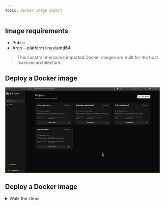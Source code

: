 ```yaml
---
topic: Docker image import
---
```


## Image requirements

- Public
- Arch --platform linux/amd64 
> This constraint ensures imported Docker images are built for the host machine architecture.

<!-- 
Testing
image name: ghost:5-alpine

  -p 2368

Need to set environment variables to ensure that it uses SQLite by default (so no external DB needed).

In the environment variables section for your Docker image deployment, enter the following key-value pairs exactly:

NODE_ENV=development

database__client=sqlite3

database__connection__filename=/var/lib/ghost/content/data/ghost.db

database__useNullAsDefault=true

-->

## Deploy a Docker image

![nginx example](../../Static/Gifs/docker-boilerplate.gif)

## Deploy a Docker image

<details>
  <summary>Walk the steps</summary>

1. Logged into the app, click on **New Project**.
2. Click on **Deploy Docker Container**.
3. Populate:
	- Image path
	- Port
	- (Optional) project name
4. Click on **Deploy Project**.

</details>